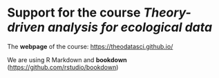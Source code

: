 # Support for the course *Theory-driven analysis for ecological data* 


The **webpage** of the course: https://theodatasci.github.io/

We are using R Markdown and **bookdown** (https://github.com/rstudio/bookdown)
